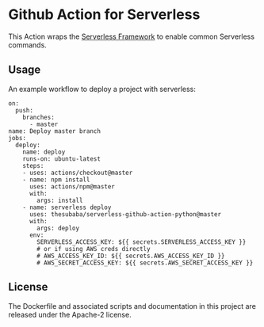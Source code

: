 # Github Action for Serverless

This Action wraps the [Serverless Framework](https://serverless.com) to enable common Serverless commands.

## Usage
An example workflow to deploy a project with serverless:


```
on:
  push:
    branches:
      - master
name: Deploy master branch
jobs:
  deploy:
    name: deploy
    runs-on: ubuntu-latest
    steps:
    - uses: actions/checkout@master
    - name: npm install
      uses: actions/npm@master
      with:
        args: install
    - name: serverless deploy
      uses: thesubaba/serverless-github-action-python@master
      with:
        args: deploy
      env:
        SERVERLESS_ACCESS_KEY: ${{ secrets.SERVERLESS_ACCESS_KEY }}
        # or if using AWS creds directly
        # AWS_ACCESS_KEY_ID: ${{ secrets.AWS_ACCESS_KEY_ID }}
        # AWS_SECRET_ACCESS_KEY: ${{ secrets.AWS_SECRET_ACCESS_KEY }}
```

## License

The Dockerfile and associated scripts and documentation in this project are released under the Apache-2 license.
